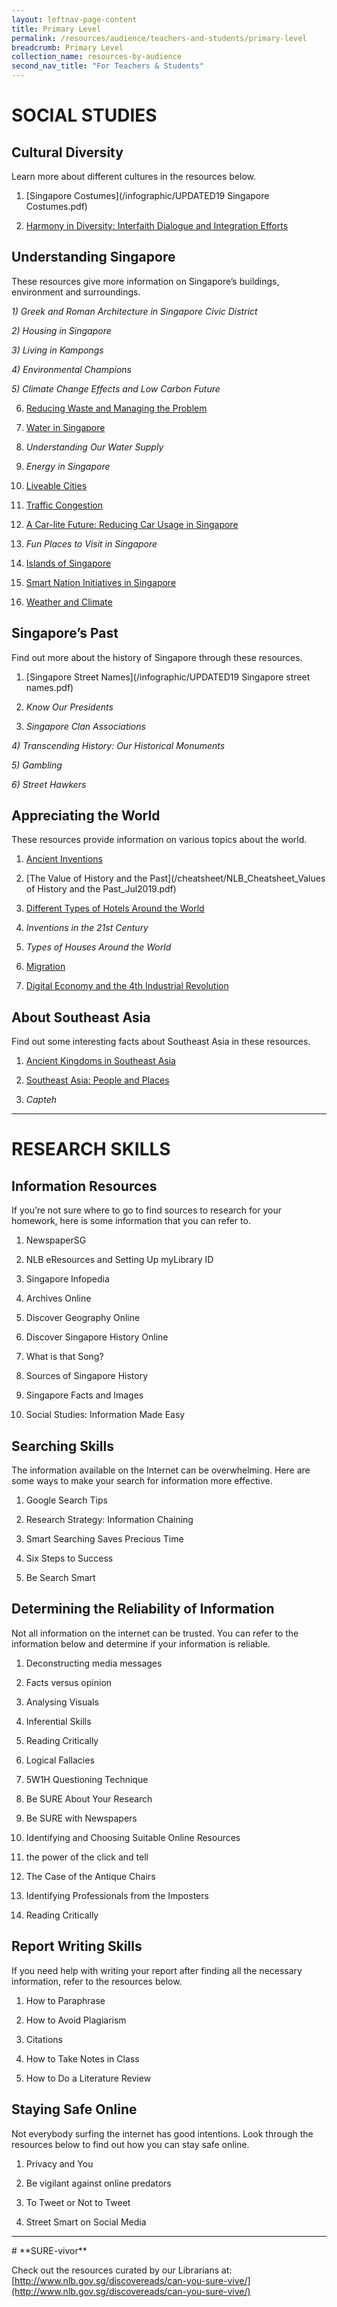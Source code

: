 ```yaml
---
layout: leftnav-page-content
title: Primary Level
permalink: /resources/audience/teachers-and-students/primary-level
breadcrumb: Primary Level
collection_name: resources-by-audience
second_nav_title: "For Teachers & Students"
---
```



# **SOCIAL STUDIES**



## **Cultural Diversity** 

Learn more about different cultures in the resources below. 

1)    [Singapore Costumes](/infographic/UPDATED19 Singapore Costumes.pdf)

2)    [Harmony in Diversity: Interfaith Dialogue and Integration Efforts](/cheatsheet/NLB_Cheatsheet_Harmony_in_diversity_Jul2019.pdf) 

 

## **Understanding Singapore** 

These resources give more information on Singapore’s buildings, environment and surroundings. 

 

*1)    Greek and Roman Architecture in Singapore Civic District* 

*2)    Housing in Singapore* 

*3)    Living in Kampongs* 

*4)    Environmental Champions* 

*5)    Climate Change Effects and Low Carbon Future* 

6)    [Reducing Waste and Managing the Problem](/cheatsheet/NLB_Cheatsheet_Reducing_Waste_Jul2019.pdf) 

7)    [Water in Singapore](/cheatsheet/NLB_Cheatsheet_WaterinSingapore_Jul2019.pdf) 

8)    *Understanding Our Water Supply* 

9)    *Energy in Singapore* 

10)  [Liveable Cities](/cheatsheet/NLB_Cheatsheet_Liveable_Cities_Jul2019.pdf) 

11)  [Traffic Congestion](/cheatsheet/NLB_Cheatsheet_Traffic_Congestion_Jul2019.pdf) 

12)  [A Car-lite Future: Reducing Car Usage in Singapore](/cheatsheet/NLB_Cheatsheet_Carlite_Jul2019.pdf) 

13)  *Fun Places to Visit in Singapore* 

14)  [Islands of Singapore](/cheatsheet/NLB_Cheatsheet_IslandsofSingapore_Jul2019.pdf) 

15)  [Smart Nation Initiatives in Singapore](/cheatsheet/NLB_Cheatsheet_Smart_Nation_Initiatives_Jul2019.pdf) 

16)  [Weather and Climate](/cheatsheet/NLB_Cheatsheet_WeatherandClimate_Jul2019.pdf) 

 

## **Singapore’s Past** 

Find out more about the history of Singapore through these resources. 

1)    [Singapore Street Names](/infographic/UPDATED19 Singapore street names.pdf) 

2)    *Know Our Presidents* 

3)    *Singapore Clan Associations* 

*4)    Transcending History: Our Historical Monuments* 

*5)    Gambling* 

*6)    Street Hawkers* 

 

 

## **Appreciating the World** 

These resources provide information on various topics about the world. 

 1)    [Ancient Inventions](/cheatsheet/NLB_Cheatsheet_Ancient_Inventions_Jul2019.pdf) 

2)    [The Value of History and the Past](/cheatsheet/NLB_Cheatsheet_Values of History and the Past_Jul2019.pdf) 

3)    [Different Types of Hotels Around the World](/cheatsheet/NLB_Cheatsheet_Hotels_Jul2019.pdf) 

4)    *Inventions in the 21st Century* 

5)    *Types of Houses Around the World* 

6)    [Migration](/cheatsheet/NLB_Cheatsheet_Migration_Jul2019.pdf) 

7)    [Digital Economy and the 4th Industrial Revolution](/cheatsheet/NLB_Cheatsheet_Digital_Economy_Jul2019.pdf) 

 

## **About Southeast Asia** 

Find out some interesting facts about Southeast Asia in these resources. 

 1)    [Ancient Kingdoms in Southeast Asia](/cheatsheet/NLB_Cheatsheet_SEAKingdom_Jul2019.pdf) 

2)    [Southeast Asia: People and Places](/cheatsheet/NLB_Cheatsheet_SEA_People_and_Places_Jul2019.pdf) 

3)    *Capteh* 

 

 <HR>

# **RESEARCH SKILLS**

## **Information Resources** 

If you’re not sure where to go to find sources to research for your homework, here is some information that you can refer to. 

1)    NewspaperSG

2)    NLB eResources and Setting Up myLibrary ID 

3)    Singapore Infopedia

4)    Archives Online

5)    Discover Geography Online

6)    Discover Singapore History Online

7)    What is that Song?

8)    Sources of Singapore History 

9)    Singapore Facts and Images

10)  Social Studies: Information Made Easy  

 

##  Searching Skills

The information available on the Internet can be overwhelming. Here are some ways to make your search for information more effective. 

1)    Google Search Tips

2)    Research Strategy: Information Chaining

3)    Smart Searching Saves Precious Time 

4)    Six Steps to Success 

5)    Be Search Smart 

 

 

## Determining the Reliability of Information

Not all information on the internet can be trusted. You can refer to the information below and determine if your information is reliable. 

1)    Deconstructing media messages

2)    Facts versus opinion

3)    Analysing Visuals 

4)    Inferential Skills 

5)    Reading Critically 

6)    Logical Fallacies 

7)    5W1H Questioning Technique

8)    Be SURE About Your Research 

9)    Be SURE with Newspapers 

10)  Identifying and Choosing Suitable Online Resources 

11)  the power of the click and tell

12)  The Case of the Antique Chairs 

13)  Identifying Professionals from the Imposters 

14)  Reading Critically

 

## Report Writing Skills 

If you need help with writing your report after finding all the necessary information, refer to the resources below. 

1)    How to Paraphrase 

2)    How to Avoid Plagiarism

3)    Citations 

4)    How to Take Notes in Class 

5)    How to Do a Literature Review 

 

## Staying Safe Online 

Not everybody surfing the internet has good intentions. Look through the resources below to find out how you can stay safe online. 

1)    Privacy and You

2)    Be vigilant against online predators

3)    To Tweet or Not to Tweet

4)    Street Smart on Social Media 

 

<HR>
# **SURE-vivor** 

Check out the resources curated by our Librarians at: [http://www.nlb.gov.sg/discovereads/can-you-sure-vive/](http://www.nlb.gov.sg/discovereads/can-you-sure-vive/)




